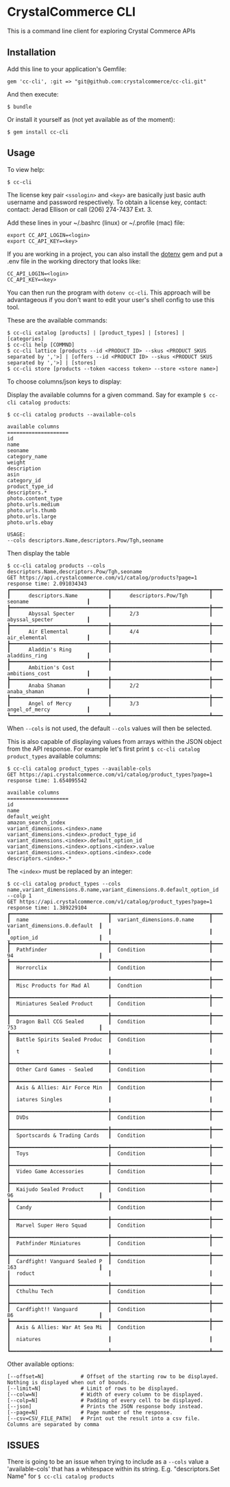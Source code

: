 # CrystalCommerce CLI

This is a command line client for exploring Crystal Commerce APIs

## Installation

Add this line to your application's Gemfile:

    gem 'cc-cli', :git => "git@github.com:crystalcommerce/cc-cli.git"

And then execute:

    $ bundle

Or install it yourself as (not yet available as of the moment):

    $ gem install cc-cli

## Usage

To view help:

    $ cc-cli

The license key pair `<ssologin>` and `<key>` are basically just basic auth username and password respectively.
To obtain a license key, contact: contact: Jerad Ellison or call (206) 274-7437 Ext. 3.

Add these lines in your ~/.bashrc (linux) or ~/.profile (mac) file:

    export CC_API_LOGIN=<login>
    export CC_API_KEY=<key>

If you are working in a project, you can also install the
[dotenv](http://rubygems.org/gems/dotenv) gem and put a .env file in
the working directory that looks like:

    CC_API_LOGIN=<login>
    CC_API_KEY=<key>

You can then run the program with `dotenv cc-cli`. This approach will
be advantageous if you don't want to edit your user's shell config to
use this tool.

These are the available commands:

    $ cc-cli catalog [products] | [product_types] | [stores] | [categories]
    $ cc-cli help [COMMND]
    $ cc-cli lattice [products --id <PRODUCT ID> --skus <PRODUCT SKUS separated by ','>] | [offers --id <PRODUCT ID> --skus <PRODUCT SKUS separated by ','>] | [stores]
    $ cc-cli store [products --token <access token> --store <store name>]

To choose columns/json keys to display:

  Display the available columns for a given command. Say for example `$ cc-cli catalog products`:

    $ cc-cli catalog products --available-cols

    available columns
    ====================
    id
    name
    seoname
    category_name
    weight
    description
    asin
    category_id
    product_type_id
    descriptors.*
    photo.content_type
    photo.urls.medium
    photo.urls.thumb
    photo.urls.large
    photo.urls.ebay

    USAGE:
    --cols descriptors.Name,descriptors.Pow/Tgh,seoname

  Then display the table

    $ cc-cli catalog products --cols descriptors.Name,descriptors.Pow/Tgh,seoname
    GET https://api.crystalcommerce.com/v1/catalog/products?page=1
    response time: 2.091034343
    ┏━━━━━━━━━━━━━━━━━━━━━━━━━━━━━━━━┳━━━━━━━━━━━━━━━━━━━━━━━━━━━━━━━━┳━━━━━━━━━━━━━━━━━━━━━━━━━━━━━━━━┓
    ┃      descriptors.Name          ┃      descriptors.Pow/Tgh       ┃      seoname                   ┃
    ┣━━━━━━━━━━━━━━━━━━━━━━━━━━━━━━━━╊━━━━━━━━━━━━━━━━━━━━━━━━━━━━━━━━╊━━━━━━━━━━━━━━━━━━━━━━━━━━━━━━━━┫
    ┃      Abyssal Specter           ┃      2/3                       ┃      abyssal_specter           ┃
    ┣━━━━━━━━━━━━━━━━━━━━━━━━━━━━━━━━╊━━━━━━━━━━━━━━━━━━━━━━━━━━━━━━━━╊━━━━━━━━━━━━━━━━━━━━━━━━━━━━━━━━┫
    ┃      Air Elemental             ┃      4/4                       ┃      air_elemental             ┃
    ┣━━━━━━━━━━━━━━━━━━━━━━━━━━━━━━━━╊━━━━━━━━━━━━━━━━━━━━━━━━━━━━━━━━╊━━━━━━━━━━━━━━━━━━━━━━━━━━━━━━━━┫
    ┃      Aladdin's Ring            ┃                                ┃      aladdins_ring             ┃
    ┣━━━━━━━━━━━━━━━━━━━━━━━━━━━━━━━━╊━━━━━━━━━━━━━━━━━━━━━━━━━━━━━━━━╊━━━━━━━━━━━━━━━━━━━━━━━━━━━━━━━━┫
    ┃      Ambition's Cost           ┃                                ┃      ambitions_cost            ┃
    ┣━━━━━━━━━━━━━━━━━━━━━━━━━━━━━━━━╊━━━━━━━━━━━━━━━━━━━━━━━━━━━━━━━━╊━━━━━━━━━━━━━━━━━━━━━━━━━━━━━━━━┫
    ┃      Anaba Shaman              ┃      2/2                       ┃      anaba_shaman              ┃
    ┣━━━━━━━━━━━━━━━━━━━━━━━━━━━━━━━━╊━━━━━━━━━━━━━━━━━━━━━━━━━━━━━━━━╊━━━━━━━━━━━━━━━━━━━━━━━━━━━━━━━━┫
    ┃      Angel of Mercy            ┃      3/3                       ┃      angel_of_mercy            ┃
    ┗━━━━━━━━━━━━━━━━━━━━━━━━━━━━━━━━┻━━━━━━━━━━━━━━━━━━━━━━━━━━━━━━━━┻━━━━━━━━━━━━━━━━━━━━━━━━━━━━━━━━┛

  When `--cols` is not used, the default `--cols` values will then be selected.

  This is also capable of displaying values from arrays within the JSON object from the API response. For example let's first print `$ cc-cli catalog product_types` available columns:

    $ cc-cli catalog product_types --available-cols
    GET https://api.crystalcommerce.com/v1/catalog/product_types?page=1
    response time: 1.654095542

    available columns
    ====================
    id
    name
    default_weight
    amazon_search_index
    variant_dimensions.<index>.name
    variant_dimensions.<index>.product_type_id
    variant_dimensions.<index>.default_option_id
    variant_dimensions.<index>.options.<index>.value
    variant_dimensions.<index>.options.<index>.code
    descriptors.<index>.*

  The `<index>` must be replaced by an integer:

    $ cc-cli catalog product_types --cols name,variant_dimensions.0.name,variant_dimensions.0.default_option_id --colp 1
    GET https://api.crystalcommerce.com/v1/catalog/product_types?page=1
    response time: 1.389229104
    ┏━━━━━━━━━━━━━━━━━━━━━━━━━━━━━━━━┳━━━━━━━━━━━━━━━━━━━━━━━━━━━━━━━━┳━━━━━━━━━━━━━━━━━━━━━━━━━━━━━━━━┓
    ┃  name                          ┃  variant_dimensions.0.name     ┃  variant_dimensions.0.default  ┃
    ┃                                ┃                                ┃  _option_id                    ┃
    ┣━━━━━━━━━━━━━━━━━━━━━━━━━━━━━━━━╊━━━━━━━━━━━━━━━━━━━━━━━━━━━━━━━━╊━━━━━━━━━━━━━━━━━━━━━━━━━━━━━━━━┫
    ┃  Pathfinder                    ┃  Condition                     ┃  94                            ┃
    ┣━━━━━━━━━━━━━━━━━━━━━━━━━━━━━━━━╊━━━━━━━━━━━━━━━━━━━━━━━━━━━━━━━━╊━━━━━━━━━━━━━━━━━━━━━━━━━━━━━━━━┫
    ┃  Horrorclix                    ┃  Condition                     ┃                                ┃
    ┣━━━━━━━━━━━━━━━━━━━━━━━━━━━━━━━━╊━━━━━━━━━━━━━━━━━━━━━━━━━━━━━━━━╊━━━━━━━━━━━━━━━━━━━━━━━━━━━━━━━━┫
    ┃  Misc Products for Mad Al      ┃  Condtion                      ┃                                ┃
    ┣━━━━━━━━━━━━━━━━━━━━━━━━━━━━━━━━╊━━━━━━━━━━━━━━━━━━━━━━━━━━━━━━━━╊━━━━━━━━━━━━━━━━━━━━━━━━━━━━━━━━┫
    ┃  Miniatures Sealed Product     ┃  Condition                     ┃                                ┃
    ┣━━━━━━━━━━━━━━━━━━━━━━━━━━━━━━━━╊━━━━━━━━━━━━━━━━━━━━━━━━━━━━━━━━╊━━━━━━━━━━━━━━━━━━━━━━━━━━━━━━━━┫
    ┃  Dragon Ball CCG Sealed        ┃  Condition                     ┃  753                           ┃
    ┣━━━━━━━━━━━━━━━━━━━━━━━━━━━━━━━━╊━━━━━━━━━━━━━━━━━━━━━━━━━━━━━━━━╊━━━━━━━━━━━━━━━━━━━━━━━━━━━━━━━━┫
    ┃  Battle Spirits Sealed Produc  ┃  Condition                     ┃                                ┃
    ┃  t                             ┃                                ┃                                ┃
    ┣━━━━━━━━━━━━━━━━━━━━━━━━━━━━━━━━╊━━━━━━━━━━━━━━━━━━━━━━━━━━━━━━━━╊━━━━━━━━━━━━━━━━━━━━━━━━━━━━━━━━┫
    ┃  Other Card Games - Sealed     ┃  Condition                     ┃                                ┃
    ┣━━━━━━━━━━━━━━━━━━━━━━━━━━━━━━━━╊━━━━━━━━━━━━━━━━━━━━━━━━━━━━━━━━╊━━━━━━━━━━━━━━━━━━━━━━━━━━━━━━━━┫
    ┃  Axis & Allies: Air Force Min  ┃  Condition                     ┃                                ┃
    ┃  iatures Singles               ┃                                ┃                                ┃
    ┣━━━━━━━━━━━━━━━━━━━━━━━━━━━━━━━━╊━━━━━━━━━━━━━━━━━━━━━━━━━━━━━━━━╊━━━━━━━━━━━━━━━━━━━━━━━━━━━━━━━━┫
    ┃  DVDs                          ┃  Condition                     ┃                                ┃
    ┣━━━━━━━━━━━━━━━━━━━━━━━━━━━━━━━━╊━━━━━━━━━━━━━━━━━━━━━━━━━━━━━━━━╊━━━━━━━━━━━━━━━━━━━━━━━━━━━━━━━━┫
    ┃  Sportscards & Trading Cards   ┃  Condition                     ┃                                ┃
    ┣━━━━━━━━━━━━━━━━━━━━━━━━━━━━━━━━╊━━━━━━━━━━━━━━━━━━━━━━━━━━━━━━━━╊━━━━━━━━━━━━━━━━━━━━━━━━━━━━━━━━┫
    ┃  Toys                          ┃  Condition                     ┃                                ┃
    ┣━━━━━━━━━━━━━━━━━━━━━━━━━━━━━━━━╊━━━━━━━━━━━━━━━━━━━━━━━━━━━━━━━━╊━━━━━━━━━━━━━━━━━━━━━━━━━━━━━━━━┫
    ┃  Video Game Accessories        ┃  Condition                     ┃                                ┃
    ┣━━━━━━━━━━━━━━━━━━━━━━━━━━━━━━━━╊━━━━━━━━━━━━━━━━━━━━━━━━━━━━━━━━╊━━━━━━━━━━━━━━━━━━━━━━━━━━━━━━━━┫
    ┃  Kaijudo Sealed Product        ┃  Condition                     ┃  96                            ┃
    ┣━━━━━━━━━━━━━━━━━━━━━━━━━━━━━━━━╊━━━━━━━━━━━━━━━━━━━━━━━━━━━━━━━━╊━━━━━━━━━━━━━━━━━━━━━━━━━━━━━━━━┫
    ┃  Candy                         ┃  Condition                     ┃                                ┃
    ┣━━━━━━━━━━━━━━━━━━━━━━━━━━━━━━━━╊━━━━━━━━━━━━━━━━━━━━━━━━━━━━━━━━╊━━━━━━━━━━━━━━━━━━━━━━━━━━━━━━━━┫
    ┃  Marvel Super Hero Squad       ┃  Condition                     ┃                                ┃
    ┣━━━━━━━━━━━━━━━━━━━━━━━━━━━━━━━━╊━━━━━━━━━━━━━━━━━━━━━━━━━━━━━━━━╊━━━━━━━━━━━━━━━━━━━━━━━━━━━━━━━━┫
    ┃  Pathfinder Miniatures         ┃  Condition                     ┃                                ┃
    ┣━━━━━━━━━━━━━━━━━━━━━━━━━━━━━━━━╊━━━━━━━━━━━━━━━━━━━━━━━━━━━━━━━━╊━━━━━━━━━━━━━━━━━━━━━━━━━━━━━━━━┫
    ┃  Cardfight! Vanguard Sealed P  ┃  Condition                     ┃  163                           ┃
    ┃  roduct                        ┃                                ┃                                ┃
    ┣━━━━━━━━━━━━━━━━━━━━━━━━━━━━━━━━╊━━━━━━━━━━━━━━━━━━━━━━━━━━━━━━━━╊━━━━━━━━━━━━━━━━━━━━━━━━━━━━━━━━┫
    ┃  Cthulhu Tech                  ┃  Condition                     ┃                                ┃
    ┣━━━━━━━━━━━━━━━━━━━━━━━━━━━━━━━━╊━━━━━━━━━━━━━━━━━━━━━━━━━━━━━━━━╊━━━━━━━━━━━━━━━━━━━━━━━━━━━━━━━━┫
    ┃  Cardfight!! Vanguard          ┃  Condition                     ┃  86                            ┃
    ┣━━━━━━━━━━━━━━━━━━━━━━━━━━━━━━━━╊━━━━━━━━━━━━━━━━━━━━━━━━━━━━━━━━╊━━━━━━━━━━━━━━━━━━━━━━━━━━━━━━━━┫
    ┃  Axis & Allies: War At Sea Mi  ┃  Condition                     ┃                                ┃
    ┃  niatures                      ┃                                ┃                                ┃
    ┗━━━━━━━━━━━━━━━━━━━━━━━━━━━━━━━━┻━━━━━━━━━━━━━━━━━━━━━━━━━━━━━━━━┻━━━━━━━━━━━━━━━━━━━━━━━━━━━━━━━━┛

Other available options:

    [--offset=N]            # Offset of the starting row to be displayed. Nothing is displayed when out of bounds.
    [--limit=N]             # Limit of rows to be displayed.
    [--colw=N]              # Width of every column to be displayed.
    [--colp=N]              # Padding of every cell to be displayed.
    [--json]                # Prints the JSON response body instead.
    [--page=N]              # Page number of the response.
    [--csv=CSV_FILE_PATH]   # Print out the result into a csv file. Columns are separated by comma

## ISSUES

There is going to be an issue when trying to include as a `--cols` value a 'available-cols' that has a whitespace within its string. E.g. "descriptors.Set Name" for `$ cc-cli catalog products`
